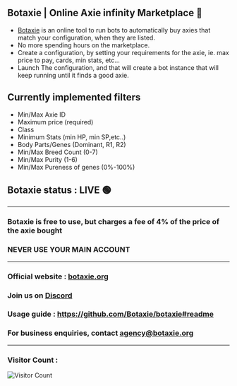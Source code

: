 ## Botaxie | Online Axie infinity Marketplace 👋

- [Botaxie](https://www.botaxie.org) is an online tool to run bots to automatically buy axies that match your configuration, when they are listed.
- No more spending hours on the marketplace.
- Create a configuration, by setting your requirements for the axie, ie. max price to pay, cards, min stats, etc...
- Launch The configuration, and that will create a bot instance that will keep running until it finds a good axie.

## Currently implemented filters
- Min/Max Axie ID
- Maximum price (required)
- Class
- Minimum Stats (min HP, min SP,etc..)
- Body Parts/Genes (Dominant, R1, R2)
- Min/Max Breed Count (0-7)
- Min/Max Purity (1-6)
- Min/Max Pureness of genes (0%-100%)

## Botaxie status : LIVE 🟢
--------

### Botaxie is free to use, but charges a fee of 4% of the price of the axie bought
### NEVER USE YOUR MAIN ACCOUNT

--------
### Official website : [botaxie.org](http://botaxie.org)
### Join us on [Discord](https://discord.gg/grMVsVYjdF)
### Usage guide : https://github.com/Botaxie/botaxie#readme
### For business enquiries, contact agency@botaxie.org
-----------

### Visitor Count :
  ![Visitor Count](https://profile-counter.glitch.me/botaxie/count.svg)
